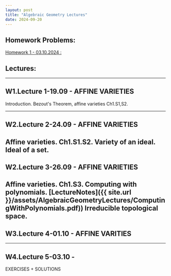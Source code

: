 ```yaml
---
layout: post
title: "Algebraic Geometry Lectures"
date: 2024-09-20
---
```


## Homework Problems:
[Homework 1 - 03.10.2024 :](https://www.overleaf.com/read/vmgvbfgzhfbr#9b0adc)

##   Lectures:
---------------------
## W1.Lecture 1-19.09 - AFFINE VARIETIES
Introduction. Bezout's Theorem, affine varieties Ch1.S1,S2.

---------------------
## W2.Lecture 2-24.09 - AFFINE VARIETIES
Affine varieties. Ch1.S1.S2.
Variety of an ideal. Ideal of a set.
---------------------
## W2.Lecture 3-26.09 - AFFINE VARIETIES
Affine varieties. Ch1.S3.
Computing with polynomials. 
[LectureNotes]({{ site.url }}/assets/AlgebraicGeometryLectures/ComputingWithPolynomials.pdf))
Irreducible topological space.
---------------------
## W3.Lecture 4-01.10 - AFFINE VARITIES
---------------------
## W4.Lecture 5-03.10 - 
EXERCISES + SOLUTIONS